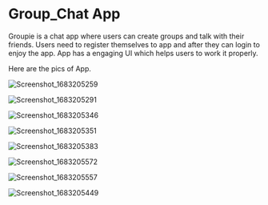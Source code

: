 # Group_Chat App

Groupie is a chat app where users can create groups and talk with their friends.
Users need to register themselves to app and after they can login to enjoy the app.
App has a engaging UI which helps users to work it properly.

Here are the pics of App.

![Screenshot_1683205259](https://user-images.githubusercontent.com/71727151/236605933-527307ea-ef3c-46e6-974b-16761de73f25.png)

![Screenshot_1683205291](https://user-images.githubusercontent.com/71727151/236605943-0d65aa27-9fb0-440f-a6ad-4fdf176fef52.png)

![Screenshot_1683205346](https://user-images.githubusercontent.com/71727151/236605949-873f1a9e-9158-4bea-bc22-ba7fcc192750.png)

![Screenshot_1683205351](https://user-images.githubusercontent.com/71727151/236605956-c7ea13bc-8a93-4ddf-b44a-1f358df4a9ef.png)

![Screenshot_1683205383](https://user-images.githubusercontent.com/71727151/236605965-31951565-f3db-4da3-a94f-6dd9957962f2.png)

![Screenshot_1683205572](https://user-images.githubusercontent.com/71727151/236605975-c30b5891-2e92-48e4-82e1-f2b24df572d0.png)

![Screenshot_1683205557](https://user-images.githubusercontent.com/71727151/236605981-4e066c2e-509d-4066-a5db-1e79e303baf6.png)

![Screenshot_1683205449](https://user-images.githubusercontent.com/71727151/236605992-129d8303-ad0e-4d2d-b933-6ab053305203.png)

